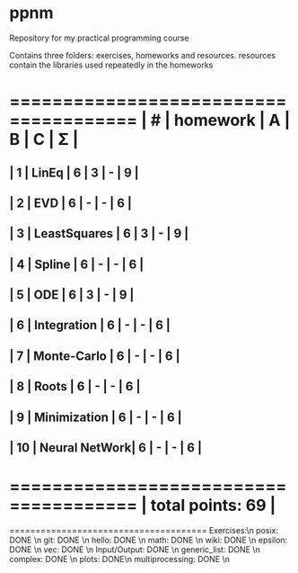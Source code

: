 # ppnm
Repository for my practical programming course

Contains three folders: exercises, homeworks and resources. resources contain the libraries used repeatedly in the homeworks

 ======================================
| #  | homework      | A | B | C | Σ   |
 ======================================
| 1  | LinEq         | 6 | 3 | - |  9  |
---------------------------------------
| 2  | EVD           | 6 | - | - |  6  |
---------------------------------------
| 3  | LeastSquares  | 6 | 3 | - |  9  |
--------------------------------------- 
| 4  | Spline 	     | 6 | - | - |  6  |
---------------------------------------
| 5  | ODE           | 6 | 3 | - |  9  |
---------------------------------------
| 6  | Integration   | 6 | - | - |  6  |
---------------------------------------
| 7  | Monte-Carlo   | 6 | - | - |  6  |
---------------------------------------
| 8  | Roots         | 6 | - | - |  6  |
---------------------------------------
| 9  | Minimization  | 6 | - | - |  6  |
---------------------------------------
| 10 | Neural NetWork| 6 | - | - |  6  |
---------------------------------------
 ======================================
|                    total points: 69  |
 ======================================



 ======================================
Exercises:\n
posix: DONE \n
git: DONE  \n
hello: DONE \n 
math: DONE \n
wiki: DONE \n
epsilon: DONE \n
vec: DONE \n
Input/Output: DONE \n
generic_list: DONE \n
complex: DONE \n
plots: DONE\n
multiprocessing: DONE \n

